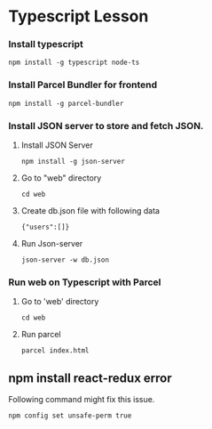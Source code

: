 # Typescript Lesson

### Install typescript

```
npm install -g typescript node-ts
```

### Install Parcel Bundler for frontend

```
npm install -g parcel-bundler
```

### Install JSON server to store and fetch JSON.

1. Install JSON Server
   ```
   npm install -g json-server
   ```
1. Go to "web" directory
   ```
   cd web
   ```
1. Create db.json file with following data
   ```
   {"users":[]}
   ```
1. Run Json-server
   ```
   json-server -w db.json
   ```

### Run web on Typescript with Parcel

1. Go to 'web' directory
   ```
   cd web
   ```
1. Run parcel
   ```
   parcel index.html
   ```

## npm install react-redux error

Following command might fix this issue.

```
npm config set unsafe-perm true
```
